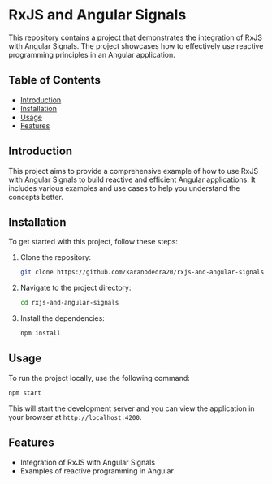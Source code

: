 # RxJS and Angular Signals

This repository contains a project that demonstrates the integration of RxJS with Angular Signals. The project showcases how to effectively use reactive programming principles in an Angular application.

## Table of Contents

- [Introduction](#introduction)
- [Installation](#installation)
- [Usage](#usage)
- [Features](#features)

## Introduction

This project aims to provide a comprehensive example of how to use RxJS with Angular Signals to build reactive and efficient Angular applications. It includes various examples and use cases to help you understand the concepts better.

## Installation

To get started with this project, follow these steps:

1. Clone the repository:
   ```bash
   git clone https://github.com/karanodedra20/rxjs-and-angular-signals.git
   ```
2. Navigate to the project directory:
   ```bash
   cd rxjs-and-angular-signals
   ```
3. Install the dependencies:
   ```bash
   npm install
   ```

## Usage

To run the project locally, use the following command:

```bash
npm start
```

This will start the development server and you can view the application in your browser at `http://localhost:4200`.

## Features

- Integration of RxJS with Angular Signals
- Examples of reactive programming in Angular
